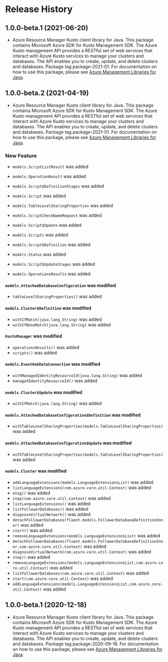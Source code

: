 # Release History

## 1.0.0-beta.1 (2021-06-20)

- Azure Resource Manager Kusto client library for Java. This package contains Microsoft Azure SDK for Kusto Management SDK. The Azure Kusto management API provides a RESTful set of web services that interact with Azure Kusto services to manage your clusters and databases. The API enables you to create, update, and delete clusters and databases. Package tag package-2021-01. For documentation on how to use this package, please see [Azure Management Libraries for Java](https://aka.ms/azsdk/java/mgmt).

## 1.0.0-beta.2 (2021-04-19)

- Azure Resource Manager Kusto client library for Java. This package contains Microsoft Azure SDK for Kusto Management SDK. The Azure Kusto management API provides a RESTful set of web services that interact with Azure Kusto services to manage your clusters and databases. The API enables you to create, update, and delete clusters and databases. Package tag package-2021-01. For documentation on how to use this package, please see [Azure Management Libraries for Java](https://aka.ms/azsdk/java/mgmt).

### New Feature

* `models.ScriptListResult` was added

* `models.OperationResult` was added

* `models.Script$DefinitionStages` was added

* `models.Script` was added

* `models.TableLevelSharingProperties` was added

* `models.ScriptCheckNameRequest` was added

* `models.Script$Update` was added

* `models.Scripts` was added

* `models.Script$Definition` was added

* `models.Status` was added

* `models.Script$UpdateStages` was added

* `models.OperationsResults` was added

#### `models.AttachedDatabaseConfiguration` was modified

* `tableLevelSharingProperties()` was added

#### `models.Cluster$Definition` was modified

* `withIfMatch(java.lang.String)` was added
* `withIfNoneMatch(java.lang.String)` was added

#### `KustoManager` was modified

* `operationsResults()` was added
* `scripts()` was added

#### `models.EventHubDataConnection` was modified

* `withManagedIdentityResourceId(java.lang.String)` was added
* `managedIdentityResourceId()` was added

#### `models.Cluster$Update` was modified

* `withIfMatch(java.lang.String)` was added

#### `models.AttachedDatabaseConfiguration$Definition` was modified

* `withTableLevelSharingProperties(models.TableLevelSharingProperties)` was added

#### `models.AttachedDatabaseConfiguration$Update` was modified

* `withTableLevelSharingProperties(models.TableLevelSharingProperties)` was added

#### `models.Cluster` was modified

* `addLanguageExtensions(models.LanguageExtensionsList)` was added
* `listLanguageExtensions(com.azure.core.util.Context)` was added
* `etag()` was added
* `stop(com.azure.core.util.Context)` was added
* `listLanguageExtensions()` was added
* `listFollowerDatabases()` was added
* `diagnoseVirtualNetwork()` was added
* `detachFollowerDatabases(fluent.models.FollowerDatabaseDefinitionInner)` was added
* `start()` was added
* `removeLanguageExtensions(models.LanguageExtensionsList)` was added
* `detachFollowerDatabases(fluent.models.FollowerDatabaseDefinitionInner,com.azure.core.util.Context)` was added
* `diagnoseVirtualNetwork(com.azure.core.util.Context)` was added
* `stop()` was added
* `removeLanguageExtensions(models.LanguageExtensionsList,com.azure.core.util.Context)` was added
* `listFollowerDatabases(com.azure.core.util.Context)` was added
* `start(com.azure.core.util.Context)` was added
* `addLanguageExtensions(models.LanguageExtensionsList,com.azure.core.util.Context)` was added

## 1.0.0-beta.1 (2020-12-18)

- Azure Resource Manager Kusto client library for Java. This package contains Microsoft Azure SDK for Kusto Management SDK. The Azure Kusto management API provides a RESTful set of web services that interact with Azure Kusto services to manage your clusters and databases. The API enables you to create, update, and delete clusters and databases. Package tag package-2020-09-18. For documentation on how to use this package, please see [Azure Management Libraries for Java](https://aka.ms/azsdk/java/mgmt).
